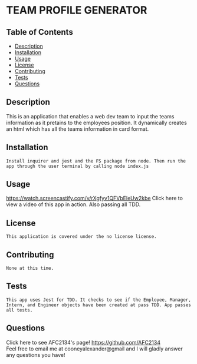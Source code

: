 # TEAM PROFILE GENERATOR
    
   ## Table of Contents
  * [Description](https://github.com/AFC2134/Team-Profile-Generator#description)
  * [Installation](https://github.com/AFC2134/Team-Profile-Generator#installation)
  * [Usage](https://github.com/AFC2134/Team-Profile-Generator#usage)
  * [License](https://github.com/AFC2134/Team-Profile-Generator#license)
  * [Contributing](https://github.com/AFC2134/Team-Profile-Generator#contributing)
  * [Tests](https://github.com/AFC2134/Team-Profile-Generator#tests)
  * [Questions](https://github.com/AFC2134/Team-Profile-Generator#questions)

  ## Description
   This is an application that enables a web dev team to input the teams information as it pretains to the employees position. It dynamically creates an html which has all the teams information in card format.

  ## Installation
    Install inquirer and jest and the FS package from node. Then run the app through the user terminal by calling node index.js

  ## Usage
  https://watch.screencastify.com/v/rXgfyv1QFVbEleUw2kbe Click here to view a video of this app in action. Also passing all TDD.
    

  ## License  
    This application is covered under the no license license.
 
  ## Contributing
    None at this time.

  ## Tests
    This app uses Jest for TDD. It checks to see if the Employee, Manager, Intern, and Engineer objects have been created at pass TDD. App passes all tests.

  ## Questions
  Click here to see AFC2134's page! https://github.com/AFC2134  
  Feel free to email me at cooneyalexander@gmail and I will gladly answer any questions you have!

